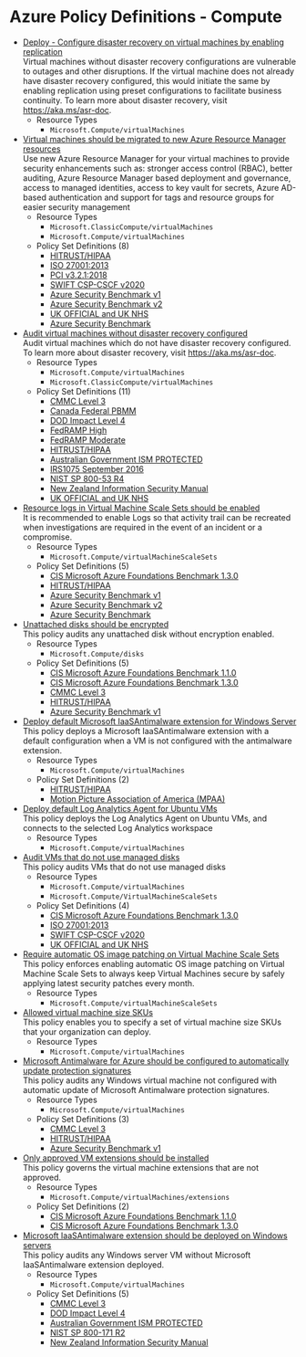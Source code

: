 # Azure Policy Definitions - Compute

* [Deploy - Configure disaster recovery on virtual machines by enabling replication](https://github.com/Azure/azure-policy/tree/master/built-in-policies/policyDefinitions/Compute/AzureSiteRecovery-Replication-Policy.json)  
  Virtual machines without disaster recovery configurations are vulnerable to outages and other disruptions. If the virtual machine does not already have disaster recovery configured, this would initiate the same by enabling replication using preset configurations to facilitate business continuity. To learn more about disaster recovery, visit https://aka.ms/asr-doc. 
  * Resource Types 
    * `Microsoft.Compute/virtualMachines` 
* [Virtual machines should be migrated to new Azure Resource Manager resources](https://github.com/Azure/azure-policy/tree/master/built-in-policies/policyDefinitions/Compute/ClassicCompute_Audit.json)  
  Use new Azure Resource Manager for your virtual machines to provide security enhancements such as: stronger access control (RBAC), better auditing, Azure Resource Manager based deployment and governance, access to managed identities, access to key vault for secrets, Azure AD-based authentication and support for tags and resource groups for easier security management 
  * Resource Types 
    * `Microsoft.ClassicCompute/virtualMachines` 
    * `Microsoft.Compute/virtualMachines` 
  * Policy Set Definitions (8)  
    * [HITRUST/HIPAA](https://github.com/Azure/azure-policy/tree/master/built-in-policies/policySetDefinitions/Regulatory%20Compliance/HIPAA_HITRUST_audit.json)  
    * [ISO 27001:2013](https://github.com/Azure/azure-policy/tree/master/built-in-policies/policySetDefinitions/Regulatory%20Compliance/ISO27001_2013_audit.json)  
    * [PCI v3.2.1:2018](https://github.com/Azure/azure-policy/tree/master/built-in-policies/policySetDefinitions/Regulatory%20Compliance/PCIv3_2_1_2018_audit.json)  
    * [SWIFT CSP-CSCF v2020](https://github.com/Azure/azure-policy/tree/master/built-in-policies/policySetDefinitions/Regulatory%20Compliance/SWIFTv2020_audit.json)  
    * [Azure Security Benchmark v1](https://github.com/Azure/azure-policy/tree/master/built-in-policies/policySetDefinitions/Regulatory%20Compliance/asb_audit.json)  
    * [Azure Security Benchmark v2](https://github.com/Azure/azure-policy/tree/master/built-in-policies/policySetDefinitions/Regulatory%20Compliance/asb_v2.json)  
    * [UK OFFICIAL and UK NHS](https://github.com/Azure/azure-policy/tree/master/built-in-policies/policySetDefinitions/Regulatory%20Compliance/ukofficial_audit.json)  
    * [Azure Security Benchmark](https://github.com/Azure/azure-policy/tree/master/built-in-policies/policySetDefinitions/Security%20Center/AzureSecurityCenter.json)  
* [Audit virtual machines without disaster recovery configured](https://github.com/Azure/azure-policy/tree/master/built-in-policies/policyDefinitions/Compute/RecoveryServices_DisasterRecovery_Audit.json)  
  Audit virtual machines which do not have disaster recovery configured. To learn more about disaster recovery, visit https://aka.ms/asr-doc. 
  * Resource Types 
    * `Microsoft.Compute/virtualMachines` 
    * `Microsoft.ClassicCompute/virtualMachines` 
  * Policy Set Definitions (11)  
    * [CMMC Level 3](https://github.com/Azure/azure-policy/tree/master/built-in-policies/policySetDefinitions/Regulatory%20Compliance/CMMC_L3.json)  
    * [Canada Federal PBMM](https://github.com/Azure/azure-policy/tree/master/built-in-policies/policySetDefinitions/Regulatory%20Compliance/CanadaFederalPBMM_audit.json)  
    * [DOD Impact Level 4](https://github.com/Azure/azure-policy/tree/master/built-in-policies/policySetDefinitions/Regulatory%20Compliance/DOD_IL4_audit.json)  
    * [FedRAMP High](https://github.com/Azure/azure-policy/tree/master/built-in-policies/policySetDefinitions/Regulatory%20Compliance/FedRAMP_H_audit.json)  
    * [FedRAMP Moderate](https://github.com/Azure/azure-policy/tree/master/built-in-policies/policySetDefinitions/Regulatory%20Compliance/FedRAMP_M_audit.json)  
    * [HITRUST/HIPAA](https://github.com/Azure/azure-policy/tree/master/built-in-policies/policySetDefinitions/Regulatory%20Compliance/HIPAA_HITRUST_audit.json)  
    * [Australian Government ISM PROTECTED](https://github.com/Azure/azure-policy/tree/master/built-in-policies/policySetDefinitions/Regulatory%20Compliance/IRAP_Audit.json)  
    * [IRS1075 September 2016](https://github.com/Azure/azure-policy/tree/master/built-in-policies/policySetDefinitions/Regulatory%20Compliance/IRS1075_audit.json)  
    * [NIST SP 800-53 R4](https://github.com/Azure/azure-policy/tree/master/built-in-policies/policySetDefinitions/Regulatory%20Compliance/NIST80053_audit.json)  
    * [New Zealand Information Security Manual](https://github.com/Azure/azure-policy/tree/master/built-in-policies/policySetDefinitions/Regulatory%20Compliance/nz_ism.json)  
    * [UK OFFICIAL and UK NHS](https://github.com/Azure/azure-policy/tree/master/built-in-policies/policySetDefinitions/Regulatory%20Compliance/ukofficial_audit.json)  
* [Resource logs in Virtual Machine Scale Sets should be enabled](https://github.com/Azure/azure-policy/tree/master/built-in-policies/policyDefinitions/Compute/ServiceFabric_and_VMSS_AuditVMSSDiagnostics.json)  
  It is recommended to enable Logs so that activity trail can be recreated when investigations are required in the event of an incident or a compromise. 
  * Resource Types 
    * `Microsoft.Compute/virtualMachineScaleSets` 
  * Policy Set Definitions (5)  
    * [CIS Microsoft Azure Foundations Benchmark 1.3.0](https://github.com/Azure/azure-policy/tree/master/built-in-policies/policySetDefinitions/Regulatory%20Compliance/CISv1_3_0.json)  
    * [HITRUST/HIPAA](https://github.com/Azure/azure-policy/tree/master/built-in-policies/policySetDefinitions/Regulatory%20Compliance/HIPAA_HITRUST_audit.json)  
    * [Azure Security Benchmark v1](https://github.com/Azure/azure-policy/tree/master/built-in-policies/policySetDefinitions/Regulatory%20Compliance/asb_audit.json)  
    * [Azure Security Benchmark v2](https://github.com/Azure/azure-policy/tree/master/built-in-policies/policySetDefinitions/Regulatory%20Compliance/asb_v2.json)  
    * [Azure Security Benchmark](https://github.com/Azure/azure-policy/tree/master/built-in-policies/policySetDefinitions/Security%20Center/AzureSecurityCenter.json)  
* [Unattached disks should be encrypted](https://github.com/Azure/azure-policy/tree/master/built-in-policies/policyDefinitions/Compute/UnattachedDisk_Encryption_Audit.json)  
  This policy audits any unattached disk without encryption enabled. 
  * Resource Types 
    * `Microsoft.Compute/disks` 
  * Policy Set Definitions (5)  
    * [CIS Microsoft Azure Foundations Benchmark 1.1.0](https://github.com/Azure/azure-policy/tree/master/built-in-policies/policySetDefinitions/Regulatory%20Compliance/CISv1_1_0.json)  
    * [CIS Microsoft Azure Foundations Benchmark 1.3.0](https://github.com/Azure/azure-policy/tree/master/built-in-policies/policySetDefinitions/Regulatory%20Compliance/CISv1_3_0.json)  
    * [CMMC Level 3](https://github.com/Azure/azure-policy/tree/master/built-in-policies/policySetDefinitions/Regulatory%20Compliance/CMMC_L3.json)  
    * [HITRUST/HIPAA](https://github.com/Azure/azure-policy/tree/master/built-in-policies/policySetDefinitions/Regulatory%20Compliance/HIPAA_HITRUST_audit.json)  
    * [Azure Security Benchmark v1](https://github.com/Azure/azure-policy/tree/master/built-in-policies/policySetDefinitions/Regulatory%20Compliance/asb_audit.json)  
* [Deploy default Microsoft IaaSAntimalware extension for Windows Server](https://github.com/Azure/azure-policy/tree/master/built-in-policies/policyDefinitions/Compute/VMAntimalwareExtension_Deploy.json)  
  This policy deploys a Microsoft IaaSAntimalware extension with a default configuration when a VM is not configured with the antimalware extension. 
  * Resource Types 
    * `Microsoft.Compute/virtualMachines` 
  * Policy Set Definitions (2)  
    * [HITRUST/HIPAA](https://github.com/Azure/azure-policy/tree/master/built-in-policies/policySetDefinitions/Regulatory%20Compliance/HIPAA_HITRUST_audit.json)  
    * [Motion Picture Association of America (MPAA)](https://github.com/Azure/azure-policy/tree/master/built-in-policies/policySetDefinitions/Regulatory%20Compliance/Media_audit.json)  
* [Deploy default Log Analytics Agent for Ubuntu VMs](https://github.com/Azure/azure-policy/tree/master/built-in-policies/policyDefinitions/Compute/VMOMSExtensionUbuntu_Deploy.json)  
  This policy deploys the Log Analytics Agent on Ubuntu VMs, and connects to the selected Log Analytics workspace 
  * Resource Types 
    * `Microsoft.Compute/virtualMachines` 
* [Audit VMs that do not use managed disks](https://github.com/Azure/azure-policy/tree/master/built-in-policies/policyDefinitions/Compute/VMRequireManagedDisk_Audit.json)  
  This policy audits VMs that do not use managed disks 
  * Resource Types 
    * `Microsoft.Compute/virtualMachines` 
    * `Microsoft.Compute/VirtualMachineScaleSets` 
  * Policy Set Definitions (4)  
    * [CIS Microsoft Azure Foundations Benchmark 1.3.0](https://github.com/Azure/azure-policy/tree/master/built-in-policies/policySetDefinitions/Regulatory%20Compliance/CISv1_3_0.json)  
    * [ISO 27001:2013](https://github.com/Azure/azure-policy/tree/master/built-in-policies/policySetDefinitions/Regulatory%20Compliance/ISO27001_2013_audit.json)  
    * [SWIFT CSP-CSCF v2020](https://github.com/Azure/azure-policy/tree/master/built-in-policies/policySetDefinitions/Regulatory%20Compliance/SWIFTv2020_audit.json)  
    * [UK OFFICIAL and UK NHS](https://github.com/Azure/azure-policy/tree/master/built-in-policies/policySetDefinitions/Regulatory%20Compliance/ukofficial_audit.json)  
* [Require automatic OS image patching on Virtual Machine Scale Sets](https://github.com/Azure/azure-policy/tree/master/built-in-policies/policyDefinitions/Compute/VMSSOSUpgradeHealthCheck_Deny.json)  
  This policy enforces enabling automatic OS image patching on Virtual Machine Scale Sets to always keep Virtual Machines secure by safely applying latest security patches every month. 
  * Resource Types 
    * `Microsoft.Compute/virtualMachineScaleSets` 
* [Allowed virtual machine size SKUs](https://github.com/Azure/azure-policy/tree/master/built-in-policies/policyDefinitions/Compute/VMSkusAllowed_Deny.json)  
  This policy enables you to specify a set of virtual machine size SKUs that your organization can deploy. 
  * Resource Types 
    * `Microsoft.Compute/virtualMachines` 
* [Microsoft Antimalware for Azure should be configured to automatically update protection signatures](https://github.com/Azure/azure-policy/tree/master/built-in-policies/policyDefinitions/Compute/VirtualMachines_AntiMalwareAutoUpdate_AuditIfNotExists.json)  
  This policy audits any Windows virtual machine not configured with automatic update of Microsoft Antimalware protection signatures. 
  * Resource Types 
    * `Microsoft.Compute/virtualMachines` 
  * Policy Set Definitions (3)  
    * [CMMC Level 3](https://github.com/Azure/azure-policy/tree/master/built-in-policies/policySetDefinitions/Regulatory%20Compliance/CMMC_L3.json)  
    * [HITRUST/HIPAA](https://github.com/Azure/azure-policy/tree/master/built-in-policies/policySetDefinitions/Regulatory%20Compliance/HIPAA_HITRUST_audit.json)  
    * [Azure Security Benchmark v1](https://github.com/Azure/azure-policy/tree/master/built-in-policies/policySetDefinitions/Regulatory%20Compliance/asb_audit.json)  
* [Only approved VM extensions should be installed](https://github.com/Azure/azure-policy/tree/master/built-in-policies/policyDefinitions/Compute/VirtualMachines_ApprovedExtensions_Audit.json)  
  This policy governs the virtual machine extensions that are not approved. 
  * Resource Types 
    * `Microsoft.Compute/virtualMachines/extensions` 
  * Policy Set Definitions (2)  
    * [CIS Microsoft Azure Foundations Benchmark 1.1.0](https://github.com/Azure/azure-policy/tree/master/built-in-policies/policySetDefinitions/Regulatory%20Compliance/CISv1_1_0.json)  
    * [CIS Microsoft Azure Foundations Benchmark 1.3.0](https://github.com/Azure/azure-policy/tree/master/built-in-policies/policySetDefinitions/Regulatory%20Compliance/CISv1_3_0.json)  
* [Microsoft IaaSAntimalware extension should be deployed on Windows servers](https://github.com/Azure/azure-policy/tree/master/built-in-policies/policyDefinitions/Compute/WindowsServers_AntiMalware_AuditIfNotExists.json)  
  This policy audits any Windows server VM without Microsoft IaaSAntimalware extension deployed. 
  * Resource Types 
    * `Microsoft.Compute/virtualMachines` 
  * Policy Set Definitions (5)  
    * [CMMC Level 3](https://github.com/Azure/azure-policy/tree/master/built-in-policies/policySetDefinitions/Regulatory%20Compliance/CMMC_L3.json)  
    * [DOD Impact Level 4](https://github.com/Azure/azure-policy/tree/master/built-in-policies/policySetDefinitions/Regulatory%20Compliance/DOD_IL4_audit.json)  
    * [Australian Government ISM PROTECTED](https://github.com/Azure/azure-policy/tree/master/built-in-policies/policySetDefinitions/Regulatory%20Compliance/IRAP_Audit.json)  
    * [NIST SP 800-171 R2](https://github.com/Azure/azure-policy/tree/master/built-in-policies/policySetDefinitions/Regulatory%20Compliance/NIST800-171_audit.json)  
    * [New Zealand Information Security Manual](https://github.com/Azure/azure-policy/tree/master/built-in-policies/policySetDefinitions/Regulatory%20Compliance/nz_ism.json)  
